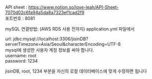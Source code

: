 API sheet : https://www.notion.so/love-leah/API-Sheet-7070d02c6fa94a5da8a7323ef1cad2f9 <br/>
포트번호 : 8081 <br/>

mySQL 연결방법: (AWS RDS 사용 전까지) application.yml 파일에서   <br/>

url: jdbc:mysql://localhost:3306/jisinDB?serverTimezone=Asia/Seoul&characterEncoding=UTF-8 <br/>
mysql에 생성한 사용자 계정 정보를 써야 합니다. <br/>
username: root <br/>
password: 1234 <br/>

jisinDB, root, 1234 부분을 자신의 로컬 데이터베이스에 맞게 수정하면 됩니다
